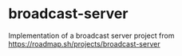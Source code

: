 # broadcast-server

Implementation of a broadcast server project from https://roadmap.sh/projects/broadcast-server
